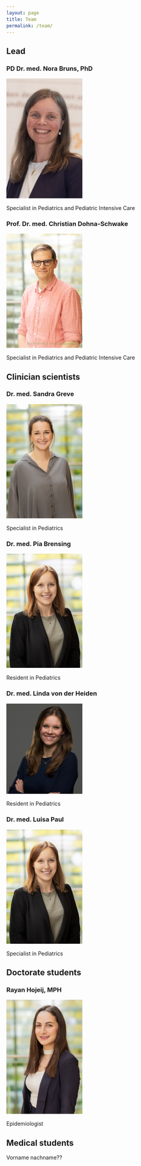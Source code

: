 ```yaml
---
layout: page
title: Team
permalink: /team/
---
```


## Lead
### PD Dr. med. Nora Bruns, PhD
<img src="../assets/img/nora.jpg" alt="Nora" width="200">

Specialist in Pediatrics and Pediatric Intensive Care


### Prof. Dr. med. Christian Dohna-Schwake
<img src="../assets/img/christian.jpg" alt="Christian" width="200">

Specialist in Pediatrics and Pediatric Intensive Care


## Clinician scientists
### Dr. med. Sandra Greve
<img src="../assets/img/sandra.jpg" alt="Sandra" width="200">

Specialist in Pediatrics


### Dr. med. Pia Brensing
<img src="../assets/img/pia.jpg" alt="Pia" width="200">

Resident in Pediatrics


### Dr. med. Linda von der Heiden
<img src="../assets/img/linda.jpg" alt="Linda" width="200">

Resident in Pediatrics


### Dr. med. Luisa Paul
<img src="../assets/img/pia.jpg" alt="Pia" width="200">

Specialist in Pediatrics


## Doctorate students
### Rayan Hojeij, MPH
<img src="../assets/img/rayan.jpg" alt="Rayan" width="200">

Epidemiologist


## Medical students
Vorname nachname??




